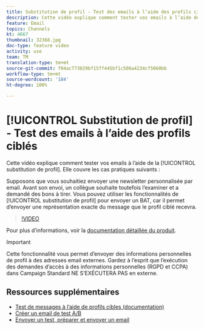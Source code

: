 ```yaml
---
title: Substitution de profil - Test des emails à l’aide des profils ciblés
description: Cette vidéo explique comment tester vos emails à l’aide de la fonctionnalité de substitution de profil.
feature: Email
topics: Channels
kt: 4667
thumbnail: 32368.jpg
doc-type: feature video
activity: use
team: TM
translation-type: tm+mt
source-git-commit: f04ac773029bf15ff445bf1c506a4234cf5060bb
workflow-type: tm+mt
source-wordcount: '184'
ht-degree: 100%

---
```



# [!UICONTROL Substitution de profil] - Test des emails à l’aide des profils ciblés

Cette vidéo explique comment tester vos emails à l’aide de la [!UICONTROL substitution de profil]. Elle couvre les cas pratiques suivants :

Supposons que vous souhaitiez envoyer une newsletter personnalisée par email. Avant son envoi, un collègue souhaite toutefois l’examiner et a demandé des bons à tirer. Vous pouvez utiliser les fonctionnalités de [!UICONTROL substitution de profil] pour envoyer un BAT, car il permet d’envoyer une représentation exacte du message que le profil ciblé recevra.

>[!VIDEO](https://video.tv.adobe.com/v/32368?quality=12)

Pour plus d’informations, voir la [documentation détaillée du produit](https://docs.adobe.com/content/help/fr-FR/campaign-standard/using/testing-and-sending/preparing-and-testing-messages/testing-messages-using-target.html).

>[!IMPORTANT]
>
>Cette fonctionnalité vous permet d’envoyer des informations personnelles de profil à des adresses email externes. Gardez à l’esprit que l’exécution des demandes d’accès à des informations personnelles (RGPD et CCPA) dans Campaign Standard NE S’EXÉCUTERA PAS en externe.

## Ressources supplémentaires

* [Test de messages à l’aide de profils cibles (documentation)](https://docs.adobe.com/content/help/fr-FR/campaign-standard/using/testing-and-sending/preparing-and-testing-messages/testing-messages-using-target.html)
* [Créer un email de test A/B](/help/communication-channels/email/a-b-testing.md)
* [Envoyer un test, préparer et envoyer un email](/help/communication-channels/email/sending-test-preparing-sending-email.md)
